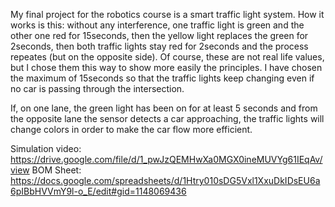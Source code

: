 My final project for the robotics course is a smart traffic light system.
How it works is this: without any interference, one traffic light is green and the other one red for 15seconds, then the yellow light replaces the green for 2seconds, then both traffic lights stay red for 2seconds and the process repeates (but on the opposite side).
Of course, these are not real life values, but I chose them this way to show more easily the principles.
I have chosen the maximum of 15seconds so that the traffic lights keep changing even if no car is passing through the intersection.

If, on one lane, the green light has been on for at least 5 seconds and from the opposite lane the sensor detects a car approaching, the traffic lights will change colors in order to make the car flow more efficient.

Simulation video: https://drive.google.com/file/d/1_pwJzQEMHwXa0MGX0ineMUVYg61IEqAv/view
BOM Sheet: https://docs.google.com/spreadsheets/d/1Htry010sDG5Vxl1XxuDkIDsEU6a6pIBbHVVmY9l-o_E/edit#gid=1148069436
